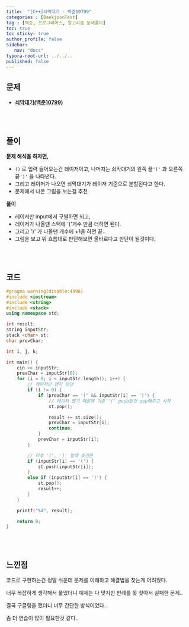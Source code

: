 ```yaml
---
title:  "[C++]쇠막대기 - 백준10799"
categories : [BaekjoonTest]
tag : [백준, 프로그래머스, 알고리즘 문제풀이]
toc: true
toc_sticky: true
author_profile: false
sidebar:
   nav: "docs"
typora-root-url: ../../..
published: false
---
```




## 문제

* **[쇠막대기(백준10799)](https://www.acmicpc.net/problem/10799)**

<br><br>

## 풀이

**문제 해석을 하자면,**

* `()` 로 입력 들어오는건 레이저이고, 나머지는 쇠막대기의 왼쪽 끝`'('` 과 오른쪽 끝`')'` 을 나타낸다.
* 그리고 레이저가 나오면 쇠막대기가 레이저 기준으로 분할된다고 한다.
* 문제에서 나온 그림을 보는걸 추천



**풀이**

* 레이저만 input에서 구별하면 되고, 
* 레이저가 나올땐 스택에 '('개수 만큼 더하면 된다.
* 그리고 ')' 가 나올땐 개수에 +1을 하면 끝..
* 그림을 보고 위 흐름대로 판단해보면 올바르다고 판단이 될것이다.




<br><br>

## 코드

```c++
#pragma warning(disable:4996)
#include <iostream>
#include <string>
#include <stack>
using namespace std;

int result;
string inputStr;
stack <char> st;
char prevChar;

int i, j, k;

int main() {
	cin >> inputStr;
	prevChar = inputStr[0];
	for (i = 0; i < inputStr.length(); i++) {
		// 레이저만 먼저 판단
		if (i != 0) {
			if (prevChar == '(' && inputStr[i] == ')') {
				// 레이저 였기 때문에 기존 '(' push된건 pop해주고 시작
				st.pop();

				result += st.size();
				prevChar = inputStr[i];
				continue;
			}
			prevChar = inputStr[i];
		}

		// 이후 '(', ')' 일때 조건문
		if (inputStr[i] == '(') {
			st.push(inputStr[i]);
		}
		else if (inputStr[i] == ')') {
			st.pop();
			result++;
		}
	}

	printf("%d", result);

	return 0;
}
```

<br><br>

## 느낀점

코드로 구현하는건 정말 쉬운데 문제를 이해하고 해결법을 찾는게 어려웠다.

너무 복잡하게 생각해서 풀었더니 예제는 다 맞지만 반례를 못 찾아서 실패한 문제..

결국 구글링을 했더니 너무 간단한 방식이었다..

좀 더 연습이 많이 필요한것 같다..
